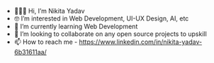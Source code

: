 - 🙋🏻‍♀️ Hi, I’m Nikita Yadav
- 🤓 I’m interested in Web Development, UI-UX Design, AI, etc
- 🌱 I’m currently learning Web Development
- 🤝 I’m looking to collaborate on any open source projects to upskill
- 📫 How to reach me - https://www.linkedin.com/in/nikita-yadav-6b31611aa/

<!---
NikitaYadav15/NikitaYadav15 is a ✨ special ✨ repository because its `README.md` (this file) appears on your GitHub profile.
You can click the Preview link to take a look at your changes. - 
--->
